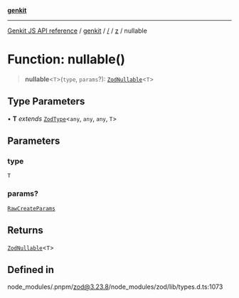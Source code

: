 [**genkit**](../../../README.md)

***

[Genkit JS API reference](../../../../README.md) / [genkit](../../../README.md) / [/](../../../README.md) / [z](../README.md) / nullable

# Function: nullable()

> **nullable**\<`T`\>(`type`, `params`?): [`ZodNullable`](../classes/ZodNullable.md)\<`T`\>

## Type Parameters

• **T** *extends* [`ZodType`](../classes/ZodType.md)\<`any`, `any`, `any`, `T`\>

## Parameters

### type

`T`

### params?

[`RawCreateParams`](../type-aliases/RawCreateParams.md)

## Returns

[`ZodNullable`](../classes/ZodNullable.md)\<`T`\>

## Defined in

node\_modules/.pnpm/zod@3.23.8/node\_modules/zod/lib/types.d.ts:1073
